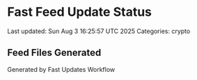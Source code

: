 # Fast Feed Update Status
Last updated: Sun Aug  3 16:25:57 UTC 2025
Categories: crypto

## Feed Files Generated

Generated by Fast Updates Workflow
